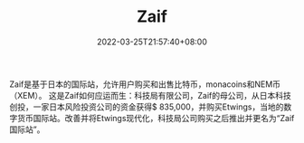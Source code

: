 ﻿---
weight: 
title: "Zaif"
description: "Zaif是基于日本的国际站，允许用户购买和出售比特币，monacoins和NEM币（XEM）。"
date: 2022-03-25T21:57:40+08:00
lastmod: 2022-03-25T16:45:40+08:00
draft: false
authors: ["Metabd"]
featuredImage: "zaif.webp"
link: ""
tags: ["交易所","Zaif"]
categories: ["navigation"]
navigation: ["交易所"]
lightgallery: true
toc: true
pinned: false
recommend: false
recommend1: false
---
Zaif是基于日本的国际站，允许用户购买和出售比特币，monacoins和NEM币（XEM）。
这是Zaif如何应运而生：科技局有限公司，Zaif的母公司，从日本科技创投，一家日本风险投资公司的资金获得$ 835,000，并购买Etwings，当地的数字货币国际站。改善并将Etwings现代化，科技局公司购买之后推出并更名为“Zaif国际站”。
